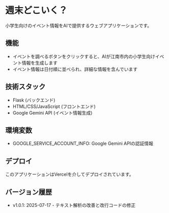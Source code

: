 # 週末どこいく？

小学生向けのイベント情報をAIで提供するウェブアプリケーションです。

## 機能

- イベントを調べるボタンをクリックすると、AIが江南市内の小学生向けイベント情報を生成します
- イベント情報は日付順に並べられ、詳細な情報を含んでいます

## 技術スタック

- Flask (バックエンド)
- HTML/CSS/JavaScript (フロントエンド)
- Google Gemini API (イベント情報生成)

## 環境変数

- GOOGLE_SERVICE_ACCOUNT_INFO: Google Gemini APIの認証情報

## デプロイ

このアプリケーションはVercelを介してデプロイされています。

## バージョン履歴

- v1.0.1: 2025-07-17 - テキスト解析の改善と改行コードの修正
